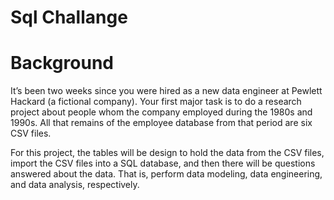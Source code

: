 # Sql Challange


# Background
It’s been two weeks since you were hired as a new data engineer at Pewlett Hackard (a fictional company). Your first major task is to do a research project about people whom the company employed during the 1980s and 1990s. All that remains of the employee database from that period are six CSV files.

For this project, the tables will be design to hold the data from the CSV files, import the CSV files into a SQL database, and then there will be questions answered about the data. That is, perform data modeling, data engineering, and data analysis, respectively.
